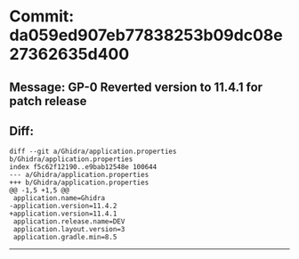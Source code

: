 # Commit: da059ed907eb77838253b09dc08e27362635d400
## Message: GP-0 Reverted version to 11.4.1 for patch release
## Diff:
```
diff --git a/Ghidra/application.properties b/Ghidra/application.properties
index f5c62f12190..e9bab12548e 100644
--- a/Ghidra/application.properties
+++ b/Ghidra/application.properties
@@ -1,5 +1,5 @@
 application.name=Ghidra
-application.version=11.4.2
+application.version=11.4.1
 application.release.name=DEV
 application.layout.version=3
 application.gradle.min=8.5
```
-----------------------------------
